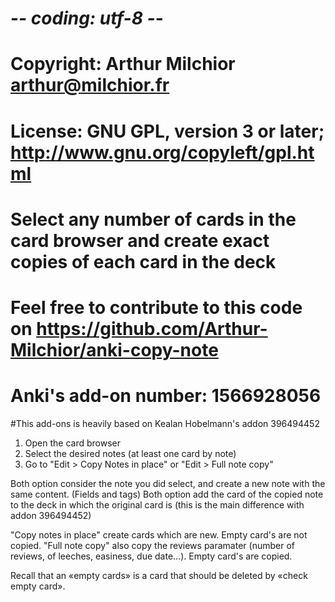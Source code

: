 # -*- coding: utf-8 -*-
# Copyright: Arthur Milchior arthur@milchior.fr
# License: GNU GPL, version 3 or later; http://www.gnu.org/copyleft/gpl.html
# Select any number of cards in the card browser and create exact copies of each card in the deck
# Feel free to contribute to this code on https://github.com/Arthur-Milchior/anki-copy-note
# Anki's add-on number: 1566928056

#This add-ons is heavily based on Kealan Hobelmann's addon 396494452


1) Open the card browser
2) Select the desired notes (at least one card by note)
3) Go to "Edit > Copy Notes in place" or "Edit > Full note copy"

Both option consider the note you did select, and create a new note with the same content. (Fields and tags)
Both option add the card of the copied note to the deck in which the original card is (this is the main difference with addon 396494452)

"Copy notes in place" create  cards which are new. Empty card's are not copied.
"Full note copy" also copy the reviews paramater (number of reviews,  of leeches, easiness, due date...). Empty card's are copied. 

Recall that an «empty cards» is a card that should be deleted by
«check empty card».
